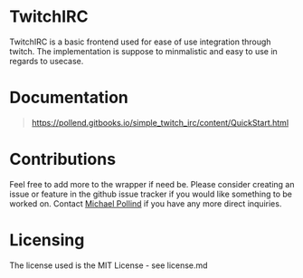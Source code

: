 

# TwitchIRC

TwitchIRC is a basic frontend used for ease of use integration through twitch. The implementation is suppose to minmalistic and
easy to use in regards to usecase. 

# Documentation

> https://pollend.gitbooks.io/simple_twitch_irc/content/QuickStart.html

# Contributions

 Feel free to add more to the wrapper if need be. Please consider creating an issue or feature in the github issue tracker if you would like something to be worked on. Contact [Michael Pollind](https://github.com/pollend) if you have any more direct inquiries.


# Licensing

The license used is the MIT License - see license.md
